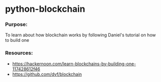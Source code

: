 # python-blockchain

### Purpose:
To learn about how blockchain works by following Daniel's tutorial on how to build one

### Resources:
* https://hackernoon.com/learn-blockchains-by-building-one-117428612f46
* https://github.com/dvf/blockchain


